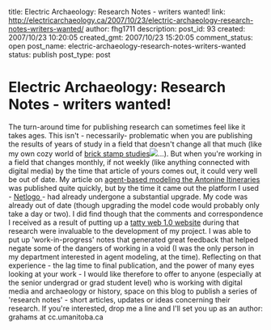 title: Electric Archaeology: Research Notes - writers wanted!
link: http://electricarchaeology.ca/2007/10/23/electric-archaeology-research-notes-writers-wanted/
author: fhg1711
description: 
post_id: 93
created: 2007/10/23 10:20:05
created_gmt: 2007/10/23 15:20:05
comment_status: open
post_name: electric-archaeology-research-notes-writers-wanted
status: publish
post_type: post

# Electric Archaeology: Research Notes - writers wanted!

The turn-around time for publishing research can sometimes feel like it takes ages. This isn't - necessarily- problematic when you are publishing the results of years of study in a field that doesn't change all that much (like my own cozy world of [brick stamp studies](http://www.amazon.com/gp/search?ie=UTF8&keywords=brick%20stamp%20roman&tag=electarchadig-20&index=books&linkCode=ur2&camp=1789&creative=9325)![](http://www.assoc-amazon.com/e/ir?t=electarchadig-20&l=ur2&o=1)...). But when you're working in a field that changes monthly, if not weekly (like anything connected with digital media) by the time that article of yours comes out, it could very well be out of date. My article on [agent-based modeling the Antonine Itineraries](http://www.equinoxpub.com/journals/showart.asp?jref=13&artref=12163) was published quite quickly, but by the time it came out the platform I used - [Netlogo ](http://ccl.northwestern.edu/netlogo/)\- had already undergone a substantial upgrade. My code was already out of date (though upgrading the model code would probably only take a day or two). I did find though that the comments and correspondence I received as a result of putting up a [tatty web 1.0 website](http://home.cc.umanitoba.ca/~grahams/) during that research were invaluable to the development of my project. I was able to put up 'work-in-progress' notes that generated great feedback that helped negate some of the dangers of working in a void (I was the only person in my department interested in agent modeling, at the time). Reflecting on that experience - the lag time to final publication, and the power of many eyes looking at your work - I would like therefore to offer to anyone (especially at the senior undergrad or grad student level) who is working with digital media and archaeology or history, space on this blog to publish a series of 'research notes' - short articles, updates or ideas concerning their research. If you're interested, drop me a line and I'll set you up as an author: grahams at cc.umanitoba.ca